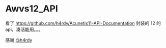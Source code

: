 # Awvs12_API

看了 https://github.com/h4rdy/Acunetix11-API-Documentation 封装的 12 的 api，凑活能用。。。

感谢 [@h4rdy](https://github.com/h4rdy/)
